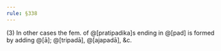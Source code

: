 ```yaml
---
rule: §338
---
```


(3) In other cases the fem. of @[pratipadika]s ending in @[pad] is formed by adding @[ā]; @[tripadā], @[ajapadā], &c.
